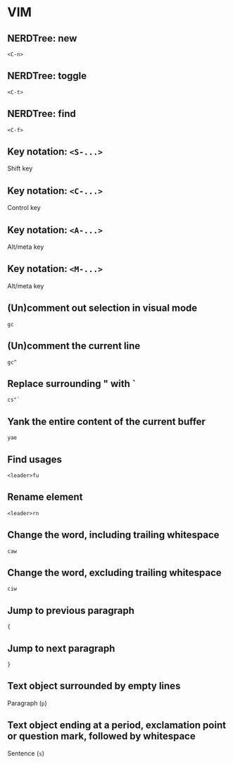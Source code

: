 # VIM

## NERDTree: new

`<C-n>`

## NERDTree: toggle

`<C-t>`

## NERDTree: find

`<C-f>`

## Key notation: `<S-...>`

Shift key

## Key notation: `<C-...>`

Control key

## Key notation: `<A-...>`

Alt/meta key

## Key notation: `<M-...>`

Alt/meta key

## (Un)comment out selection in visual mode

```text
gc
```

## (Un)comment the current line

```text
gc^
```

## Replace surrounding " with `

```text
cs"`
```

## Yank the entire content of the current buffer

```text
yae
```

## Find usages

```text
<leader>fu
```

## Rename element

```text
<leader>rn
```

## Change the word, including trailing whitespace

```text
caw
```

## Change the word, excluding trailing whitespace

```text
ciw
```

## Jump to previous paragraph

```text
{
```

## Jump to next paragraph

```text
}
```

## Text object surrounded by empty lines

Paragraph (`p`)

## Text object ending at a period, exclamation point or question mark, followed by whitespace

Sentence (`s`)
